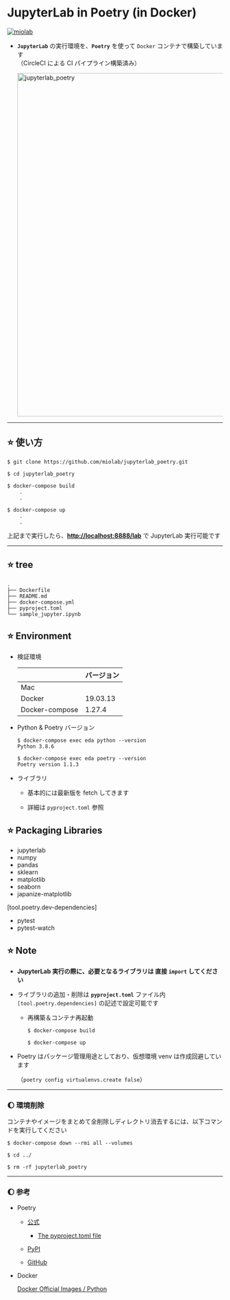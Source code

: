 # JupyterLab in Poetry (in Docker)

[![miolab](https://circleci.com/gh/miolab/jupyterlab_poetry.svg?style=svg)](https://github.com/miolab/jupyterlab_poetry)

- **`JupyterLab`** の実行環境を、**`Poetry`** を使って `Docker` コンテナで構築しています  
  （CircleCI による CI パイプライン構築済み）

  <img width="800" alt="jupyterlab_poetry" src="https://user-images.githubusercontent.com/33124627/78244333-55f8e680-7520-11ea-924a-5195a74fc7ed.png">

---

## :star: 使い方

```
$ git clone https://github.com/miolab/jupyterlab_poetry.git
```

```
$ cd jupyterlab_poetry
```

```
$ docker-compose build
    .
    .

$ docker-compose up
    .
    .
```

上記まで実行したら、**[http://localhost:8888/lab](http://localhost:8888/lab)** で JupyterLab 実行可能です

---

## :star: tree

```
.
├── Dockerfile
├── README.md
├── docker-compose.yml
├── pyproject.toml
└── sample_jupyter.ipynb
```

## :star: Environment

- 検証環境

  |                | バージョン |
  | :------------- | :--------- |
  | Mac            |            |
  | Docker         | 19.03.13   |
  | Docker-compose | 1.27.4     |

- Python & Poetry バージョン

  ```
  $ docker-compose exec eda python --version
  Python 3.8.6

  $ docker-compose exec eda poetry --version
  Poetry version 1.1.3
  ```

- ライブラリ

  - 基本的には最新版を fetch してきます

  - 詳細は `pyproject.toml` 参照

## :star: Packaging Libraries

- jupyterlab
- numpy
- pandas
- sklearn
- matplotlib
- seaborn
- japanize-matplotlib

[tool.poetry.dev-dependencies]

- pytest
- pytest-watch

## :star: Note

- **JupyterLab 実行の際に、必要となるライブラリは 直接 `import` してください**

- ライブラリの追加・削除は **`pyproject.toml`** ファイル内 `[tool.poetry.dependencies]` の記述で設定可能です

  - 再構築＆コンテナ再起動

    ```
    $ docker-compose build

    $ docker-compose up
    ```

- Poetry はパッケージ管理用途としており、仮想環境 venv は作成回避しています

  （`poetry config virtualenvs.create false`）

---

### :moon: 環境削除

コンテナやイメージをまとめて全削除しディレクトリ消去するには、以下コマンドを実行してください

```
$ docker-compose down --rmi all --volumes

$ cd ../

$ rm -rf jupyterlab_poetry
```

---

### :moon: 参考

- Poetry

  - [公式](https://python-poetry.org/)

    - [The pyproject.toml file](https://python-poetry.org/docs/pyproject/)

  - [PyPI](https://pypi.org/project/poetry/)

  - [GitHub](https://github.com/python-poetry/poetry)

- Docker

  [Docker Official Images / Python](https://hub.docker.com/_/python)
